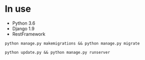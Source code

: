 # In use
* Python 3.6
* Django 1.9
* RestFramework

`python manage.py makemigrations && python manage.py migrate`

`python update.py && python manage.py runserver`